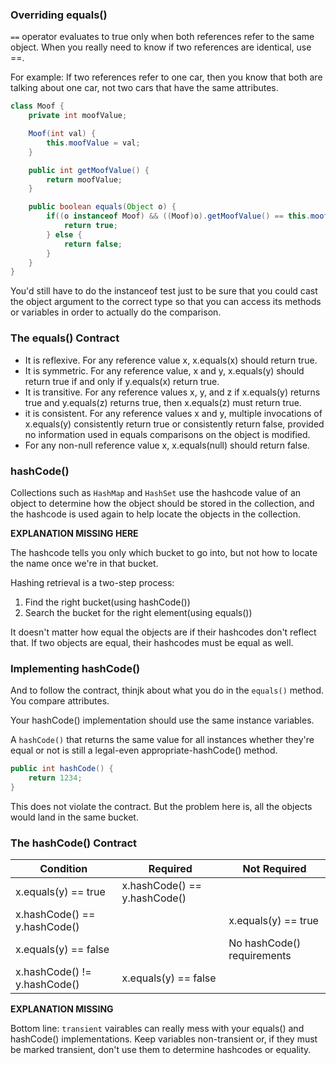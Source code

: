 ### Overriding equals()

`==` operator evaluates to true only when both references refer to the same object. When you really need to know if two references are identical, use ==.

For example: If two references refer to one car, then you know that both are talking about one car, not two cars that have the same attributes.

```java
class Moof {
	private int moofValue;

	Moof(int val) {
		this.moofValue = val;
	}

	public int getMoofValue() {
		return moofValue;
	}

	public boolean equals(Object o) {
		if((o instanceof Moof) && ((Moof)o).getMoofValue() == this.moofValue) {
			return true;
		} else {
			return false;
		}
	}
}
```

You'd still have to do the instanceof test just to be sure that you could cast the object argument to the correct type so that you can access its methods or variables in order to actually do the comparison.

### The equals() Contract

- It is reflexive. For any reference value x, x.equals(x) should return true.
- It is symmetric. For any reference value, x and y, x.equals(y) should return true if and only if y.equals(x) return true.
- It is transitive. For any reference values x, y, and z if x.equals(y) returns true and y.equals(z) returns true, then x.equals(z) must return true.
- it is consistent. For any reference values x and y, multiple invocations of x.equals(y) consistently return true or consistently return false, provided no information used in equals comparisons on the object is modified.
- For any non-null reference value x, x.equals(null) should return false.

### hashCode()

Collections such as `HashMap` and `HashSet` use the hashcode value of an object to determine how the object should be stored in the collection, and the hashcode is used again to help locate the objects in the collection.

**EXPLANATION MISSING HERE**

The hashcode tells you only which bucket to go into, but not how to locate the name once we're in that bucket.

Hashing retrieval is a two-step process:
1. Find the right bucket(using hashCode())
2. Search the bucket for the right element(using equals())

It doesn't matter how equal the objects are if their hashcodes don't reflect that. If two objects are equal, their hashcodes must be equal as well.

### Implementing hashCode()

And to follow the contract, thinjk about what you do in the `equals()` method. You compare attributes.

Your hashCode() implementation should use the same instance variables.

A `hashCode()` that returns the same value for all instances whether they're equal or not is still a legal-even appropriate-hashCode() method.

```java
public int hashCode() {
	return 1234;
}
```

This does not violate the contract. But the problem here is, all the objects would land in the same bucket.

### The hashCode() Contract

| Condition                    | Required                     | Not Required               |
|------------------------------|------------------------------|----------------------------|
| x.equals(y) == true          | x.hashCode() == y.hashCode() |                            |
| x.hashCode() == y.hashCode() |                              | x.equals(y) == true        |
| x.equals(y) == false         |                              | No hashCode() requirements |
| x.hashCode() != y.hashCode() | x.equals(y) == false         |                            |


**EXPLANATION MISSING**

  Bottom line: `transient` vairables can really mess with your equals() and hashCode() implementations. Keep variables non-transient or, if they must be marked transient, don't use them to determine hashcodes or equality.